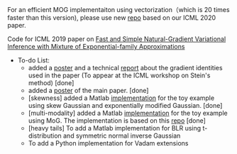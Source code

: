 For an efficient MOG implementaiton using vectorization（which is 20 times faster than this version), please use new [repo](https://github.com/yorkerlin/iBayesLRule) based on our ICML 2020 paper.

Code for ICML 2019 paper on [Fast and Simple Natural-Gradient Variational Inference with Mixture of Exponential-family Approximations](https://arxiv.org/abs/1906.02914)

* To-do List:
  * added a [poster](https://github.com/yorkerlin/VB-MixEF/blob/master/poster_workshop.pdf) and a technical [report](https://arxiv.org/abs/1910.13398) about the gradient identities used in the paper (To appear at the ICML workshop on Stein's method) [done]
  * added a [poster](https://github.com/yorkerlin/VB-MixEF/blob/master/poster_main.pdf) of the main paper.  [done]  
  * [skewness] added a Matlab [implementation](https://github.com/yorkerlin/VB-MixEF/tree/master/src/matlab/skewness) for the toy example using skew Gaussian and exponentially modified Gaussian. [done] 
  * [multi-modality] added a Matlab [implementation](https://github.com/yorkerlin/VB-MixEF/tree/master/src/matlab/multimodality) for the toy example using MoG. The implementation is based on this [repo](https://github.com/TimSalimans/LinRegVB) [done]  
  * [heavy tails] To add a Matlab implementation for BLR using t-distribution and  symmetric normal inverse Gaussian
  * To add a Python implementation for Vadam extensions
